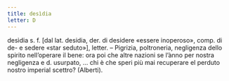 ```yaml
---
title: desìdia
letter: D
---
```

desìdia s. f. [dal lat. desidia, der. di desidere «essere inoperoso», comp. di de- e sedere «star seduto»], letter. – Pigrizia, poltroneria, negligenza dello spirito nell’operare il bene: ora poi che altre nazioni se l’ànno per nostra negligenza e d. usurpato, ... chi è che speri più mai recuperare el perduto nostro imperial scettro? (Alberti).